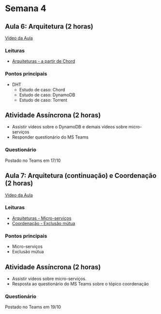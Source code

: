 # Semana 4

## Aula 6: Arquitetura (2 horas)

[Vídeo da Aula](https://web.microsoftstream.com/video/e496d3e3-1262-4c7c-898e-46edff0540f0)

### Leituras

* [Arquiteturas - a partir de Chord](https://lasarojc.github.io/ds_notes/arch/)

### Pontos principais

* DHT
  * Estudo de caso: Chord
  * Estudo de caso: DynamoDB
  * Estudo de caso: Torrent

## Atividade Assíncrona (2 horas)

* Assistir vídeos sobre o DynamoDB e demais vídeos sobre micro-serviços
* Responder questionário do MS Teams

### Questionário

Postado no Teams em 17/10

## Aula 7: Arquitetura (continuação) e Coordenação (2 horas)

[Vídeo da Aula](https://web.microsoftstream.com/video/6b1a7ea5-e683-4c51-8826-06d9b2303e3a)

### Leituras

* [Arquiteturas - Micro-serviços](https://lasarojc.github.io/ds_notes/arch/)
* [Coordenação - Exclusão mútua](https://lasarojc.github.io/ds_notes/coord/)

### Pontos principais

* Micro-serviços 
* Exclusão mútua

## Atividade Assíncrona (2 horas)

* Assistir vídeos sobre micro-serviços.
* Resposta ao questionário do MS Teams sobre o tópico coordenação

### Questionário

Postado no Teams em 19/10
